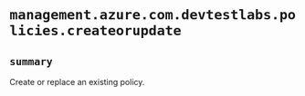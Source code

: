 # `management.azure.com.devtestlabs.policies.createorupdate`

## `summary`
Create or replace an existing policy.


